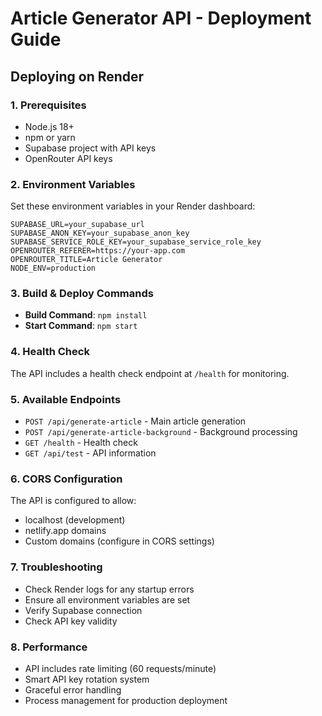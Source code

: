 # Article Generator API - Deployment Guide

## Deploying on Render

### 1. Prerequisites
- Node.js 18+ 
- npm or yarn
- Supabase project with API keys
- OpenRouter API keys

### 2. Environment Variables
Set these environment variables in your Render dashboard:

```
SUPABASE_URL=your_supabase_url
SUPABASE_ANON_KEY=your_supabase_anon_key
SUPABASE_SERVICE_ROLE_KEY=your_supabase_service_role_key
OPENROUTER_REFERER=https://your-app.com
OPENROUTER_TITLE=Article Generator
NODE_ENV=production
```

### 3. Build & Deploy Commands
- **Build Command**: `npm install`
- **Start Command**: `npm start`

### 4. Health Check
The API includes a health check endpoint at `/health` for monitoring.

### 5. Available Endpoints
- `POST /api/generate-article` - Main article generation
- `POST /api/generate-article-background` - Background processing
- `GET /health` - Health check
- `GET /api/test` - API information

### 6. CORS Configuration
The API is configured to allow:
- localhost (development)
- netlify.app domains
- Custom domains (configure in CORS settings)

### 7. Troubleshooting
- Check Render logs for any startup errors
- Ensure all environment variables are set
- Verify Supabase connection
- Check API key validity

### 8. Performance
- API includes rate limiting (60 requests/minute)
- Smart API key rotation system
- Graceful error handling
- Process management for production deployment

